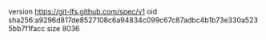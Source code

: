 version https://git-lfs.github.com/spec/v1
oid sha256:a9296d817de8527108c6a94834c099c67c87adbc4b1b73e330a5235bb7f1facc
size 8036
